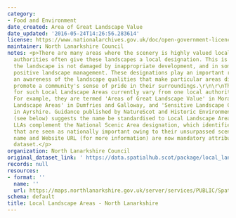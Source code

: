 ```yaml
---
category:
- Food and Environment
date_created: Area of Great Landscape Value
date_updated: '2016-05-24T14:26:56.283614'
license: https://www.nationalarchives.gov.uk/doc/open-government-licence/version/3/
maintainer: North Lanarkshire Council
notes: <p>There are many areas where the scenery is highly valued locally and local
  authorities often give these landscapes a local designation. This is to ensure that
  the landscape is not damaged by inappropriate development, and in some cases encourage
  positive landscape management. These designations play an important role in developing
  an awareness of the landscape qualities that make particular areas distinctive and
  promote a community's sense of pride in their surroundings.\r\n\r\nThe names used
  for such Local Landscape Areas currently vary from one local authority to another.
  For example, they are termed 'Areas of Great Landscape Value' in Moray, 'Special
  Landscape Areas' in Dumfries and Galloway, and 'Sensitive Landscape Character Areas'
  in Ayrshire. Guidance published by NatureScot and Historic Environment Scotland
  (see below) suggests the name be standardised to Local Landscape Areas (LLA) now.
  LLAs complement the National Scenic Area designation, which identifies those landscapes
  that are seen as nationally important owing to their unsurpassed scenery.\r\nhttps://www.nature.scot/professional-advice/protected-areas-and-species/protected-areas/local-designations/local-landscape-areas\r\n\r\nSite
  name and Website URL (for more information) are now mandatory attributes for this
  dataset.</p>
organization: North Lanarkshire Council
original_dataset_link: ' https://data.spatialhub.scot/package/local_landscape_designation-nl'
records: null
resources:
- format: ''
  name: ''
  url: https://maps.northlanarkshire.gov.uk/server/services/PUBLIC/SpatialHubLayers/MapServer/WFSServer
schema: default
title: Local Landscape Areas - North Lanarkshire
---
```

